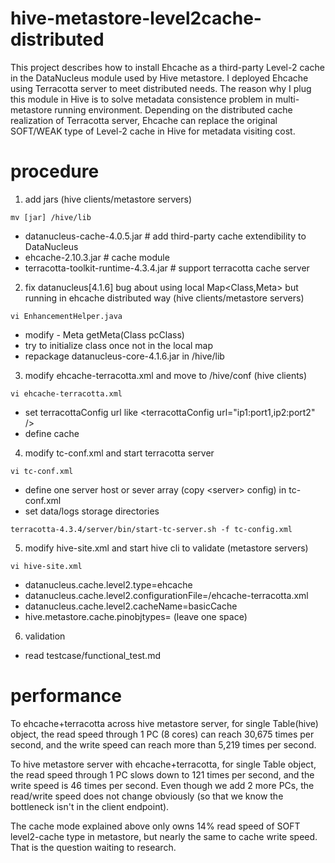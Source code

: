 # hive-metastore-level2cache-distributed

This project describes how to install Ehcache as a third-party Level-2 cache in the DataNucleus module used by Hive metastore. I deployed Ehcache using Terracotta server to meet distributed needs. The reason why I plug this module in Hive is to solve metadata consistence problem in multi-metastore running environment. Depending on the distributed cache realization of Terracotta server, Ehcache can replace the original SOFT/WEAK type of Level-2 cache in Hive for metadata visiting cost.

# procedure

1. add jars (hive clients/metastore servers)

`mv [jar] /hive/lib`

  * datanucleus-cache-4.0.5.jar  # add third-party cache extendibility to DataNucleus
  * ehcache-2.10.3.jar  # cache module
  * terracotta-toolkit-runtime-4.3.4.jar  # support terracotta cache server
  
2. fix datanucleus[4.1.6] bug about using local Map\<Class,Meta\> but running in ehcache distributed way (hive clients/metastore servers)

`vi EnhancementHelper.java`

  * modify - Meta getMeta(Class pcClass)
  * try to initialize class once not in the local map
  * repackage datanucleus-core-4.1.6.jar in /hive/lib

3. modify ehcache-terracotta.xml and move to /hive/conf (hive clients)

`vi ehcache-terracotta.xml`

  * set terracottaConfig url like \<terracottaConfig url="ip1:port1,ip2:port2" /\>
  * define cache 

4. modify tc-conf.xml and start terracotta server

`vi tc-conf.xml`

  * define one server host or sever array (copy \<server\> config) in tc-conf.xml
  * set data/logs storage directories
  
`terracotta-4.3.4/server/bin/start-tc-server.sh -f tc-config.xml`

5. modify hive-site.xml and start hive cli to validate (metastore servers)

`vi hive-site.xml`

  * datanucleus.cache.level2.type=ehcache
  * datanucleus.cache.level2.configurationFile=/ehcache-terracotta.xml
  * datanucleus.cache.level2.cacheName=basicCache
  * hive.metastore.cache.pinobjtypes= (leave one space)
  
6. validation

  * read testcase/functional_test.md

# performance

To ehcache+terracotta across hive metastore server, for single Table(hive) object, the read speed through 1 PC (8 cores) can reach 30,675 times per second, and the write speed can reach more than 5,219 times per second.

To hive metastore server with ehcache+terracotta, for single Table object, the read speed through 1 PC slows down to 121 times per second, and the write speed is 46 times per second. Even though we add 2 more PCs, the read/write speed does not change obviously (so that we know the bottleneck isn't in the client endpoint).

The cache mode explained above only owns 14% read speed of SOFT level2-cache type in metastore, but nearly the same to cache write speed. That is the question waiting to research.
